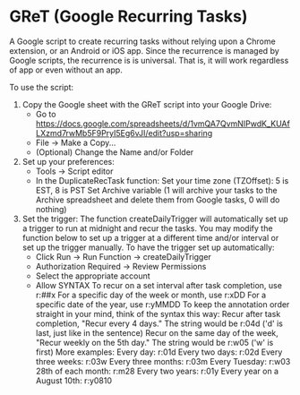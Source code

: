 # GReT (Google Recurring Tasks)
A Google script to create recurring tasks without relying upon a Chrome extension, or an Android or iOS app.  Since the recurrence is managed by Google scripts, the recurrence is is universal.  That is, it will work regardless of app or even without an app.

To use the script:
1)  Copy the Google sheet with the GReT script into your Google Drive:
	- Go to https://docs.google.com/spreadsheets/d/1vmQA7QvmNIPwdK_KUAfLXzmd7rwMb5F9PryI5Eg6vJI/edit?usp=sharing
	- File -> Make a Copy...
	- (Optional) Change the Name and/or Folder
2)  Set up your preferences:
	- Tools -> Script editor
	- In the DuplicateRecTask function:
		Set your time zone (TZOffset): 5 is EST, 8 is PST
		Set Archive variable (1 will archive your tasks to the Archive spreadsheet and delete them from Google tasks, 0 will do nothing)
3)  Set the trigger:
	The function createDailyTrigger will automatically set up a trigger to
	run at midnight and recur the tasks.  You may modify the function below
	to set up a trigger at a different time and/or interval or set up the
	trigger manually.  To have the trigger set up automatically:
	- Click Run -> Run Function -> createDailyTrigger
	- Authorization Required -> Review Permissions
	- Select the appropriate account
	- Allow
SYNTAX
To recur on a set interval after task completion, use r:##x
For a specific day of the week or month, use r:xDD
For a specific date of the year, use r:yMMDD
To keep the annotation order straight in your mind, think of the syntax this way:
	Recur after task completion, "Recur every 4 days."  The string would be r:04d ('d' is last, just like in the sentence)
	Recur on the same day of the week, "Recur weekly on the 5th day."  The string would be r:w05 ('w' is first)
More examples:
	Every day:  r:01d
	Every two days:  r:02d
	Every three weeks:  r:03w
	Every three months:  r:03m
	Every Tuesday:  r:w03
	28th of each month:  r:m28
	Every two years:  r:01y
	Every year on a August 10th:  r:y0810
